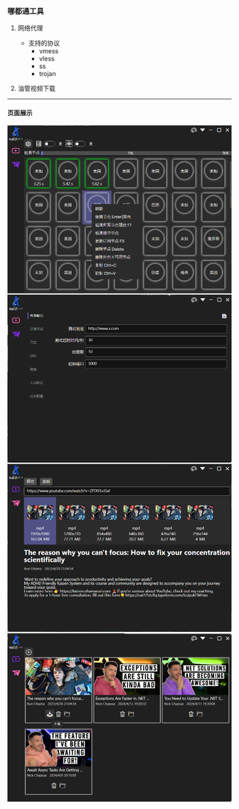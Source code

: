 ### 哪都通工具

1. 网络代理
    - 支持的协议
        - vmess
        - vless
        - ss
        - trojan

2. 油管视频下载

---

#### 页面展示

![away anywhere ](images/nodes-home.jpg)
![away anywhere ](images/nodes-settings.jpg)
![away anywhere ](images/youtube-downloader.jpg)
![away anywhere ](images/youtube-home.jpg)
